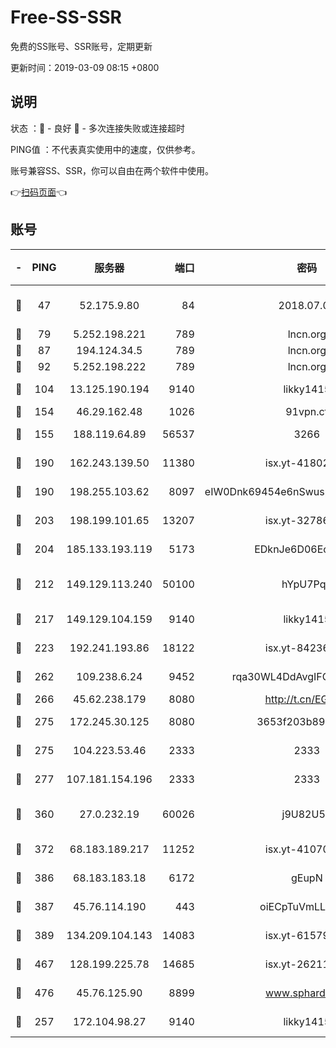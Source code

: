 # Free-SS-SSR

免费的SS账号、SSR账号，定期更新

更新时间：2019-03-09 08:15 +0800

## 说明

状态     ：🙂 - 良好 🙁 - 多次连接失败或连接超时

PING值   ：不代表真实使用中的速度，仅供参考。

账号兼容SS、SSR，你可以自由在两个软件中使用。

👉[扫码页面](https://liesauer.github.io/Free-SS-SSR/)👈

## 账号

|-|PING|服务器|端口|密码|加密方式|区域|
|:----:|:----:|:-----:|-----:|:----:|:----:|:----:|
|🙂|47|52.175.9.80|84|2018.07.07|chacha20-ietf-poly1305|HK|
|🙂|79|5.252.198.221|789|lncn.org|rc4|JP|
|🙂|87|194.124.34.5|789|lncn.org|rc4|JP|
|🙂|92|5.252.198.222|789|lncn.org|rc4|JP|
|🙂|104|13.125.190.194|9140|likky1415|aes-256-cfb|KR|
|🙂|154|46.29.162.48|1026|91vpn.cf|rc4-md5|RU|
|🙂|155|188.119.64.89|56537|3266|aes-256-cfb|RU|
|🙂|190|162.243.139.50|11380|isx.yt-41802120|aes-256-cfb|US|
|🙂|190|198.255.103.62|8097|eIW0Dnk69454e6nSwuspv9DmS201tQ0D|aes-256-cfb|US|
|🙂|203|198.199.101.65|13207|isx.yt-32786605|aes-256-cfb|US|
|🙂|204|185.133.193.119|5173|EDknJe6D06EoWDaw|aes-256-cfb|US|
|🙂|212|149.129.113.240|50100|hYpU7PqP|chacha20-ietf-poly1305|CN|
|🙂|217|149.129.104.159|9140|likky1415|aes-256-cfb|CN|
|🙂|223|192.241.193.86|18122|isx.yt-84236848|aes-256-cfb|US|
|🙂|262|109.238.6.24|9452|rqa30WL4DdAvgIFG6Fs3znzTa|aes-256-cfb|FR|
|🙂|266|45.62.238.179|8080|http://t.cn/EGJIyrl|rc4-md5|CA|
|🙂|275|172.245.30.125|8080|3653f203b896678d|chacha20-ietf|US|
|🙂|275|104.223.53.46|2333|2333|aes-256-cfb|US|
|🙂|277|107.181.154.196|2333|2333|aes-256-cfb|US|
|🙂|360|27.0.232.19|60026|j9U82U53|xchacha20-ietf-poly1305|HK|
|🙂|372|68.183.189.217|11252|isx.yt-41070584|aes-256-cfb|SG|
|🙂|386|68.183.183.18|6172|gEupN|aes-256-cfb|SG|
|🙂|387|45.76.114.190|443|oiECpTuVmLLxk4Ts|aes-256-cfb|AU|
|🙂|389|134.209.104.143|14083|isx.yt-61579208|aes-256-cfb|SG|
|🙂|467|128.199.225.78|14685|isx.yt-26211844|aes-256-cfb|SG|
|🙂|476|45.76.125.90|8899|www.sphard.com|aes-256-cfb|AU|
|🙂|257|172.104.98.27|9140|likky1415|aes-256-cfb|JP|
